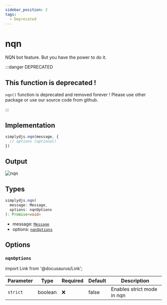 ```yaml
---
sidebar_position: 2
tags:
  - Deprecated
---
```


# nqn

NQN bot feature. But you have the power to do it.


:::danger DEPRECATED

## This function is deprecated !

`nqn()` function is deprecated and removed forever ! Please use other package or use our source code from github.

:::

## Implementation

```js
simplydjs.nqn(message, {
  // options (optional)
})
```

## Output

![nqn](https://i.postimg.cc/CLcCK9Xz/image.png)

## Types
```ts
simplydjs.nqn(
  message: Message,
  options: nqnOptions
): Promise<void>
```

- message: [`Message`](https://old.discordjs.dev/#/docs/discord.js/main/class/Message)
- options: [`nqnOptions`](#nqnoptions)

## Options

### `nqnOptions`


import Link from '@docusaurus/Link';


| Parameter | Type | Required | Default    | Description |
| --------- | ----- | -------- | -------- | ---------- |
| `strict` | <Link to="https://developer.mozilla.org/en-US/docs/Web/JavaScript/Reference/Global_Objects/Boolean">boolean</Link>       | ❌ | false | Enables strict mode in nqn |
